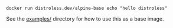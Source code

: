 ```
docker run distroless.dev/alpine-base echo "hello distroless"
```

See the [examples/](./examples/) directory for how
to use this as a base image.
